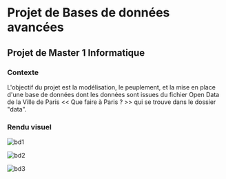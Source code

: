 # Projet de Bases de données avancées
## Projet de Master 1 Informatique

### Contexte

L'objectif du projet est la modélisation, le peuplement, et la mise en place d'une base de données dont les données sont issues du fichier Open Data de la Ville de Paris << Que faire à Paris ? >> qui se trouve dans le dossier "data".  

### Rendu visuel

![bd1](https://github.com/user-attachments/assets/84db391e-35a6-450b-b9f8-b0a651756771)

![bd2](https://github.com/user-attachments/assets/807309d6-6a32-4c8f-9690-2d2bc455b013)

![bd3](https://github.com/user-attachments/assets/4d367b08-61ad-4fa1-8327-4c2d650b08d1)


